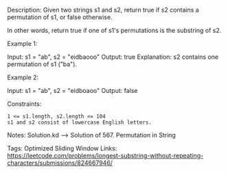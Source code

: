 Description:
Given two strings s1 and s2, return true if s2 contains a permutation of s1, or false otherwise.

In other words, return true if one of s1's permutations is the substring of s2.

Example 1:

Input: s1 = "ab", s2 = "eidbaooo"
Output: true
Explanation: s2 contains one permutation of s1 ("ba").

Example 2:

Input: s1 = "ab", s2 = "eidboaoo"
Output: false

Constraints:

    1 <= s1.length, s2.length <= 104
    s1 and s2 consist of lowercase English letters.

Notes:
Solution.kd --> Solution of 567. Permutation in String

Tags:
Optimized Sliding Window
Links:
https://leetcode.com/problems/longest-substring-without-repeating-characters/submissions/824667946/
